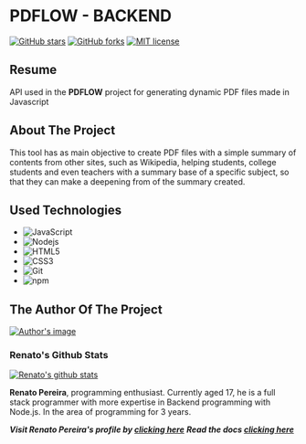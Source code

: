 # PDFLOW - BACKEND
[![GitHub stars](https://img.shields.io/github/stars/renato3x/pdflow-backend?style=social&label=Star&maxAge=2592000)](https://github.com/renato3x/pdflow-backend/stargazers/) [![GitHub forks](https://img.shields.io/github/forks/renato3x/pdflow-backend?style=social&label=Fork&maxAge=2592000)](https://github.com/renato3x/pdflow-backend/network) [![MIT license](https://img.shields.io/badge/License-MIT-green.svg)](https://lbesson.mit-license.org/)
## Resume
API used in the **PDFLOW** project for generating dynamic PDF files made in Javascript

## About The Project
This tool has as main objective to create PDF files with a simple summary of contents from other sites, such as Wikipedia, helping students, college students and even teachers with a summary base of a specific subject, so that they can make a deepening from of the summary created.

## Used Technologies
- ![JavaScript](https://img.shields.io/badge/-JavaScript-F7B93E?style=flat-square&logo=javascript&logoColor=fff)
- ![Nodejs](https://img.shields.io/badge/-Node.js-43853d?style=flat-square&logo=Node.js&logoColor=white)
- ![HTML5](https://img.shields.io/badge/-HTML5-E34F26?style=flat-square&logo=html5&logoColor=white)
- ![CSS3](https://img.shields.io/badge/-CSS3-549FDE?style=flat-square&logo=css3&logoColor=white)
- ![Git](https://img.shields.io/badge/-Git-F05032?style=flat-square&logo=git&logoColor=white)
- ![npm](https://img.shields.io/badge/-NPM-CB3837?style=flat-square&logo=npm&logoColor=white)

## The Author Of The Project
[![Author's image](https://avatars.githubusercontent.com/u/66842838?s=460&u=397bc705eae17498f00f7aa7ce96dc2cead1279c&v=4)](https://github.com/renato3x)

### Renato's Github Stats
[![Renato's github stats](https://github-readme-stats.vercel.app/api?username=renato3x&theme=blue-green)](https://github.com/anuraghazra/github-readme-stats)

**Renato Pereira**, programming enthusiast. Currently aged 17, he is a full stack programmer with more expertise in Backend programming with Node.js. In the area of programming for 3 years.

**_Visit Renato Pereira's profile by [clicking here](https://github.com/renato3x)_**
**_Read the docs [clicking here](documentation.md)_**